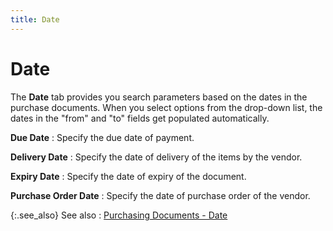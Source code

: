 ```yaml
---
title: Date
---
```


# Date


The **Date** tab provides you search  parameters based on the dates in the purchase documents. When you select  options from the drop-down list, the dates in the "from" and  "to" fields get populated automatically.


**Due Date**
: Specify the due date of payment.


**Delivery Date**
: Specify the date of delivery of the items by the  vendor.


**Expiry Date**
: Specify the date of expiry of the document.


**Purchase Order Date**
: Specify the date of purchase order of the vendor.


{:.see_also}
See also
: [Purchasing  Documents - Date]({{site.pp_baseurl}}/misc/purchase_document_s_due_date.html)
